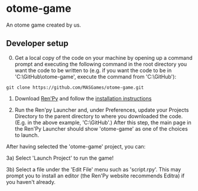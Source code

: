 # otome-game
An otome game created by us.

## Developer setup

0) Get a local copy of the code on your machine by opening up a command prompt and executing the following command in the root directory you want the code to be written to (e.g. if you want the code to be in 'C:\GitHub\otome-game', execute the command from 'C:\GitHub'): 

`git clone https://github.com/MASGames/otome-game.git` 

1) Download [Ren'Py](https://www.renpy.org/latest.html) and follow the [installation instructions](https://www.renpy.org/doc/html/quickstart.html#the-ren-py-launcher)

2) Run the Ren'py Launcher and, under Preferences, update your Projects Directory to the parent directory to where you downloaded the code. (E.g. in the above example, 'C:\GitHub'.) After this step, the main page in the Ren'Py Launcher should show 'otome-game' as one of the choices to launch.

After having selected the 'otome-game' project, you can: 

3a) Select 'Launch Project' to run the game!

3b) Select a file under the 'Edit File' menu such as 'script.rpy'. This may prompt you to install an editor (the Ren'Py website recommends Editra) if you haven't already. 




